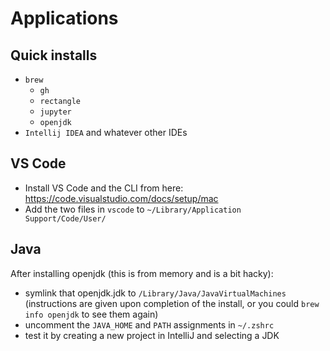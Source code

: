 # Applications

## Quick installs

* `brew` 
    * `gh`
    * `rectangle`
    * `jupyter`
    * `openjdk`
* `Intellij IDEA` and whatever other IDEs

## VS Code

* Install VS Code and the CLI from here: https://code.visualstudio.com/docs/setup/mac
* Add the two files in `vscode` to `~/Library/Application Support/Code/User/`

## Java

After installing openjdk (this is from memory and is a bit hacky):

* symlink that openjdk.jdk to `/Library/Java/JavaVirtualMachines` (instructions are given upon completion of the install, or you could `brew info openjdk` to see them again)
* uncomment the `JAVA_HOME` and `PATH` assignments in `~/.zshrc`
* test it by creating a new project in IntelliJ and selecting a JDK
